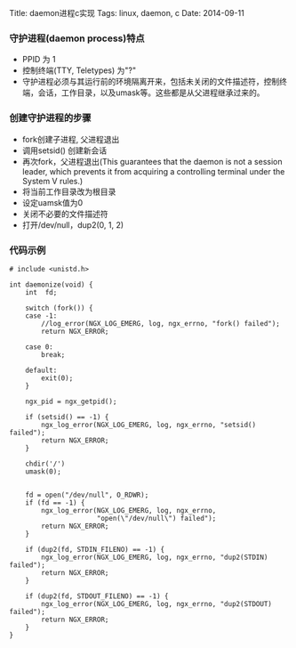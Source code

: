 Title: daemon进程c实现
Tags: linux, daemon, c
Date: 2014-09-11

### 守护进程(daemon process)特点

 - PPID 为 1
 - 控制终端(TTY, Teletypes) 为"?"
 - 守护进程必须与其运行前的环境隔离开来，包括未关闭的文件描述符，控制终端，会话，工作目录，以及umask等。这些都是从父进程继承过来的。

### 创建守护进程的步骤

 - fork创建子进程, 父进程退出
 - 调用setsid() 创建新会话
 - 再次fork，父进程退出(This guarantees that the daemon is not a session leader, which prevents it from acquiring a controlling terminal under the System V rules.)
 - 将当前工作目录改为根目录
 - 设定uamsk值为0
 - 关闭不必要的文件描述符
 - 打开/dev/null，dup2(0, 1, 2)


### 代码示例

    # include <unistd.h>

    int daemonize(void) {
        int  fd;

        switch (fork()) {
        case -1:
            //log_error(NGX_LOG_EMERG, log, ngx_errno, "fork() failed");
            return NGX_ERROR;

        case 0:
            break;

        default:
            exit(0);
        }

        ngx_pid = ngx_getpid();

        if (setsid() == -1) {
            ngx_log_error(NGX_LOG_EMERG, log, ngx_errno, "setsid() failed");
            return NGX_ERROR;
        }

        chdir('/')
        umask(0);

    
        fd = open("/dev/null", O_RDWR);
        if (fd == -1) {
            ngx_log_error(NGX_LOG_EMERG, log, ngx_errno,
                          "open(\"/dev/null\") failed");
            return NGX_ERROR;
        }

        if (dup2(fd, STDIN_FILENO) == -1) {
            ngx_log_error(NGX_LOG_EMERG, log, ngx_errno, "dup2(STDIN) failed");
            return NGX_ERROR;
        }

        if (dup2(fd, STDOUT_FILENO) == -1) {
            ngx_log_error(NGX_LOG_EMERG, log, ngx_errno, "dup2(STDOUT) failed");
            return NGX_ERROR;
        }
    }
